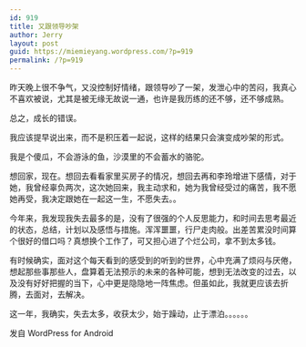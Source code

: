 ```yaml
---
id: 919
title: 又跟领导吵架
author: Jerry
layout: post
guid: https://miemieyang.wordpress.com/?p=919
permalink: /?p=919
---
```

昨天晚上很不争气，又没控制好情绪，跟领导吵了一架，发泄心中的苦闷，我真心不喜欢被说，尤其是被无缘无故说一通，也许是我历练的还不够，还不够成熟。

总之，成长的错误。

我应该提早说出来，而不是积压着一起说，这样的结果只会演变成吵架的形式。

我是个傻瓜，不会游泳的鱼，沙漠里的不会蓄水的骆驼。

想回家，现在。想回去看看家里买房子的情况，想回去再和李玲增进下感情，对于她，我曾经辜负两次，这次她回来，我主动求和，她为我曾经受过的痛苦，我不愿她再受，我决定跟她在一起这一生，不愿失去。。

今年来，我发现我失去最多的是，没有了很强的个人反思能力，和时间去思考最近的状态，总结，计划以及感悟与措施。浑浑噩噩，行尸走肉般。出差苦累没时间算个很好的借口吗？真想换个工作了，可又担心进了个烂公司，拿不到太多钱。

有时候确实，面对这个每天看到的感受到的听到的世界，心中充满了烦闷与厌倦，想起那些事那些人，盘算着无法预示的未来的各种可能，想到无法改变的过去，以及没有好好把握的当下，心中更是隐隐地一阵焦虑。但虽如此，我就更应该去折腾，去面对，去解决。

这一年，我确实，失去太多，收获太少，始于躁动，止于漂泊。。。。。。

<span class="post_sig">发自 WordPress for Android</span>